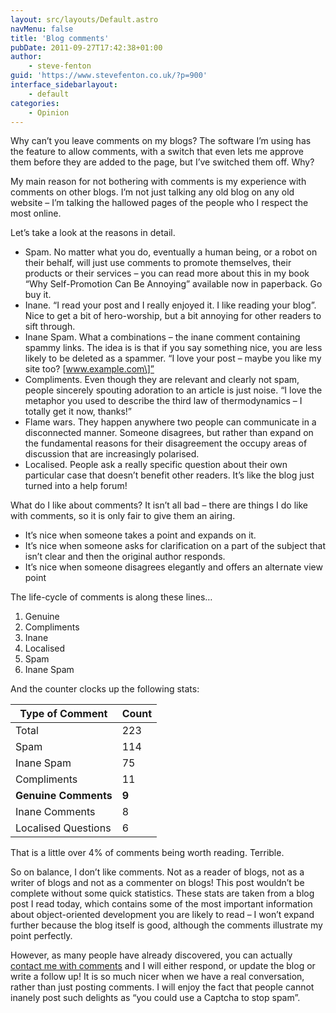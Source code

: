 ```yaml
---
layout: src/layouts/Default.astro
navMenu: false
title: 'Blog comments'
pubDate: 2011-09-27T17:42:38+01:00
author:
    - steve-fenton
guid: 'https://www.stevefenton.co.uk/?p=900'
interface_sidebarlayout:
    - default
categories:
    - Opinion
---
```


Why can’t you leave comments on my blogs? The software I’m using has the feature to allow comments, with a switch that even lets me approve them before they are added to the page, but I’ve switched them off. Why?

My main reason for not bothering with comments is my experience with comments on other blogs. I’m not just talking any old blog on any old website – I’m talking the hallowed pages of the people who I respect the most online.

Let’s take a look at the reasons in detail.

- Spam. No matter what you do, eventually a human being, or a robot on their behalf, will just use comments to promote themselves, their products or their services – you can read more about this in my book “Why Self-Promotion Can Be Annoying” available now in paperback. Go buy it.
- Inane. “I read your post and I really enjoyed it. I like reading your blog”. Nice to get a bit of hero-worship, but a bit annoying for other readers to sift through.
- Inane Spam. What a combinations – the inane comment containing spammy links. The idea is is that if you say something nice, you are less likely to be deleted as a spammer. “I love your post – maybe you like my site too? \[www.example.com\]”
- Compliments. Even though they are relevant and clearly not spam, people sincerely spouting adoration to an article is just noise. “I love the metaphor you used to describe the third law of thermodynamics – I totally get it now, thanks!”
- Flame wars. They happen anywhere two people can communicate in a disconnected manner. Someone disagrees, but rather than expand on the fundamental reasons for their disagreement the occupy areas of discussion that are increasingly polarised.
- Localised. People ask a really specific question about their own particular case that doesn’t benefit other readers. It’s like the blog just turned into a help forum!

What do I like about comments? It isn’t all bad – there are things I do like with comments, so it is only fair to give them an airing.

- It’s nice when someone takes a point and expands on it.
- It’s nice when someone asks for clarification on a part of the subject that isn’t clear and then the original author responds.
- It’s nice when someone disagrees elegantly and offers an alternate view point

The life-cycle of comments is along these lines…

1. Genuine
2. Compliments
3. Inane
4. Localised
5. Spam
6. Inane Spam

And the counter clocks up the following stats:

| Type of Comment | Count |
|---|---|
| Total | 223 |
| Spam | 114 |
| Inane Spam | 75 |
| Compliments | 11 |
| <span style="font-weight: bold;">Genuine Comments</span> | <span style="font-weight: bold;">9</span> |
| Inane Comments | 8 |
| Localised Questions | 6 |

That is a little over 4% of comments being worth reading. Terrible.

So on balance, I don’t like comments. Not as a reader of blogs, not as a writer of blogs and not as a commenter on blogs! This post wouldn’t be complete without some quick statistics. These stats are taken from a blog post I read today, which contains some of the most important information about object-oriented development you are likely to read – I won’t expand further because the blog itself is good, although the comments illustrate my point perfectly.

However, as many people have already discovered, you can actually [contact me with comments](https://www.stevefenton.co.uk/contact/) and I will either respond, or update the blog or write a follow up! It is so much nicer when we have a real conversation, rather than just posting comments. I will enjoy the fact that people cannot inanely post such delights as “you could use a Captcha to stop spam”.
